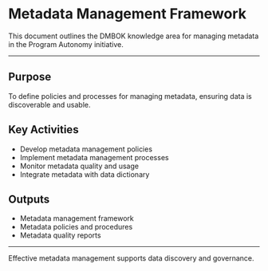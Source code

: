 # Metadata Management Framework

This document outlines the DMBOK knowledge area for managing metadata in the Program Autonomy initiative.

---

## Purpose
To define policies and processes for managing metadata, ensuring data is discoverable and usable.

## Key Activities
- Develop metadata management policies
- Implement metadata management processes
- Monitor metadata quality and usage
- Integrate metadata with data dictionary

## Outputs
- Metadata management framework
- Metadata policies and procedures
- Metadata quality reports

---

Effective metadata management supports data discovery and governance.
